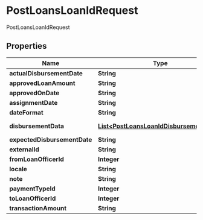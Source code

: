 

# PostLoansLoanIdRequest

PostLoansLoanIdRequest

## Properties

| Name | Type | Description | Notes |
|------------ | ------------- | ------------- | -------------|
|**actualDisbursementDate** | **String** |  |  [optional] |
|**approvedLoanAmount** | **String** |  |  [optional] |
|**approvedOnDate** | **String** |  |  [optional] |
|**assignmentDate** | **String** |  |  [optional] |
|**dateFormat** | **String** |  |  [optional] |
|**disbursementData** | [**List&lt;PostLoansLoanIdDisbursementData&gt;**](PostLoansLoanIdDisbursementData.md) | List of PostLoansLoanIdDisbursementData |  [optional] |
|**expectedDisbursementDate** | **String** |  |  [optional] |
|**externalId** | **String** |  |  [optional] |
|**fromLoanOfficerId** | **Integer** |  |  [optional] |
|**locale** | **String** |  |  [optional] |
|**note** | **String** |  |  [optional] |
|**paymentTypeId** | **Integer** |  |  [optional] |
|**toLoanOfficerId** | **Integer** |  |  [optional] |
|**transactionAmount** | **String** |  |  [optional] |



